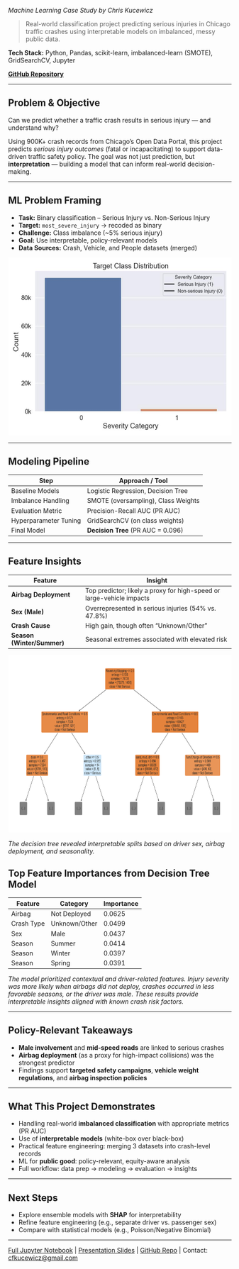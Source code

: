 *Machine Learning Case Study by Chris Kucewicz*

> Real-world classification project predicting serious injuries in Chicago traffic crashes using interpretable models on imbalanced, messy public data.

**Tech Stack:** Python, Pandas, scikit-learn, imbalanced-learn (SMOTE), GridSearchCV, Jupyter

**[GitHub Repository](https://github.com/ckucewicz/traffic_crash_prediction)**

---

## Problem & Objective

Can we predict whether a traffic crash results in serious injury — and understand why?

Using 900K+ crash records from Chicago’s Open Data Portal, this project predicts *serious injury outcomes* (fatal or incapacitating) to support data-driven traffic safety policy. The goal was not just prediction, but **interpretation** — building a model that can inform real-world decision-making.

---

## ML Problem Framing

- **Task:** Binary classification – Serious Injury vs. Non-Serious Injury  
- **Target:** `most_severe_injury` → recoded as binary  
- **Challenge:** Class imbalance (~5% serious injury)  
- **Goal:** Use interpretable, policy-relevant models  
- **Data Sources:** Crash, Vehicle, and People datasets (merged)

<img src="docs/images/target_distribution.jpg" alt="Decision Tree Plot" width="100%" height="400">

---

## Modeling Pipeline

| Step                    | Approach / Tool              |
|-------------------------|------------------------------|
| Baseline Models         | Logistic Regression, Decision Tree |
| Imbalance Handling      | SMOTE (oversampling), Class Weights |
| Evaluation Metric       | Precision-Recall AUC (PR AUC) |
| Hyperparameter Tuning   | GridSearchCV (on class weights) |
| Final Model             | **Decision Tree** (PR AUC = 0.096) |

---

## Feature Insights

| Feature                | Insight                                                  |
|------------------------|-----------------------------------------------------------|
| **Airbag Deployment**  | Top predictor; likely a proxy for high-speed or large-vehicle impacts |
| **Sex (Male)**         | Overrepresented in serious injuries (54% vs. 47.8%)       |
| **Crash Cause**        | High gain, though often “Unknown/Other”                  |
| **Season (Winter/Summer)** | Seasonal extremes associated with elevated risk        |


<img src="images/decision_tree_plot.png" alt="Decision Tree Plot" width="100%" height="400">

*The decision tree revealed interpretable splits based on driver sex, airbag deployment, and seasonality.*


## Top Feature Importances from Decision Tree Model

| Feature     | Category        | Importance |
|-------------|------------------|------------|
| Airbag      | Not Deployed     | 0.0625     |
| Crash Type  | Unknown/Other    | 0.0499     |
| Sex         | Male             | 0.0437     |
| Season      | Summer           | 0.0414     |
| Season      | Winter           | 0.0397     |
| Season      | Spring           | 0.0391     |

*The model prioritized contextual and driver-related features. Injury severity was more likely when airbags did not deploy, crashes occurred in less favorable seasons, or the driver was male. These results provide interpretable insights aligned with known crash risk factors.*
<br>

---

## Policy-Relevant Takeaways

- **Male involvement** and **mid-speed roads** are linked to serious crashes  
- **Airbag deployment** (as a proxy for high-impact collisions) was the strongest predictor  
- Findings support **targeted safety campaigns**, **vehicle weight regulations**, and **airbag inspection policies**

---

## What This Project Demonstrates

- Handling real-world **imbalanced classification** with appropriate metrics (PR AUC)  
- Use of **interpretable models** (white-box over black-box)  
- Practical feature engineering: merging 3 datasets into crash-level records  
- ML for **public good**: policy-relevant, equity-aware analysis  
- Full workflow: data prep → modeling → evaluation → insights

---

## Next Steps

- Explore ensemble models with **SHAP** for interpretability  
- Refine feature engineering (e.g., separate driver vs. passenger sex)  
- Compare with statistical models (e.g., Poisson/Negative Binomial)  

---

[Full Jupyter Notebook](https://github.com/ckucewicz/traffic_crash_prediction/blob/main/notebook.ipynb) |
[Presentation Slides](https://github.com/ckucewicz/traffic_crash_prediction/blob/main/presentation.pdf) |
[GitHub Repo](https://github.com/ckucewicz/traffic_crash_prediction) |
Contact: cfkucewicz@gmail.com
